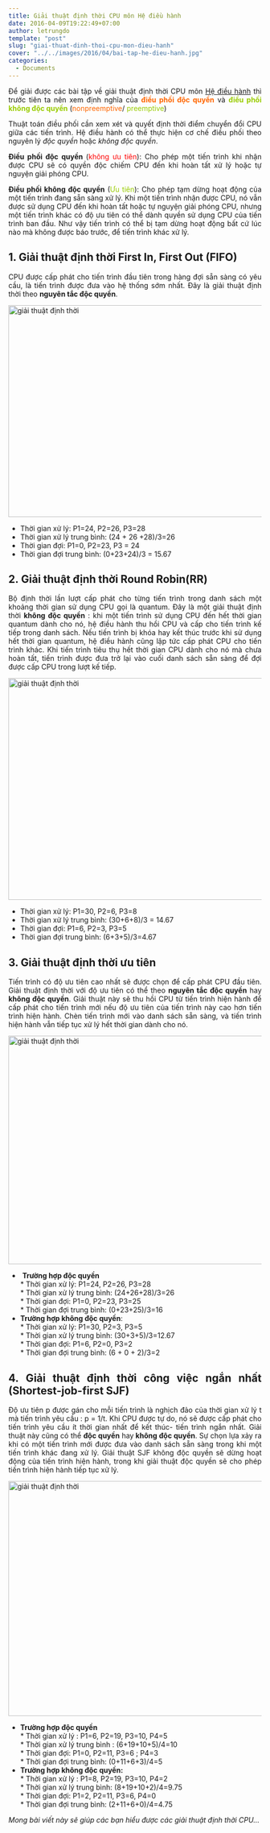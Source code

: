 ```yaml
---
title: Giải thuật định thời CPU môn Hệ điều hành
date: 2016-04-09T19:22:49+07:00
author: letrungdo
template: "post"
slug: "giai-thuat-dinh-thoi-cpu-mon-dieu-hanh"
cover: "../../images/2016/04/bai-tap-he-dieu-hanh.jpg"
categories:
  - Documents
---
```

<p id="id4559514" style="text-align: justify;">
  Để giải được các bài tập về giải thuật định thời CPU môn <a href="https://vi.wikipedia.org/wiki/H%E1%BB%87_%C4%91i%E1%BB%81u_h%C3%A0nh" target="_blank" rel="noopener">Hệ điều hành</a> thì trước tiên ta nên xem định nghĩa của <strong><span style="color: #ff6600;">điều phối độc quyền</span></strong> và <strong><span style="color: #99cc00;">điều phối không độc quyền</span></strong> (<span style="color: #ff6600;">nonpreemptive</span>/ <span style="color: #99cc00;">preemptive</span>)
</p>

<p id="id5615504" class="para" style="text-align: justify;">
  Thuật toán điều phối cần xem xét và quyết định thời điểm chuyển đổi CPU giữa các tiến trình. Hệ điều hành có thể thực hiện cơ chế điều phối theo nguyên lý <em class="emphasis">độc quyền </em>hoặc <em class="emphasis">không độc quyền</em>.
</p>

<p id="id3699378" class="para" style="text-align: justify;">
  <strong class="emphasis">Điều phối độc quyền </strong>(<span style="color: #ff0000;">không ưu tiên</span>): Cho phép một tiến trình khi nhận được CPU sẽ có quyền độc chiếm CPU đến khi hoàn tất xử lý hoặc tự nguyện giải phóng CPU.
</p>

<p id="id3791327" class="para" style="text-align: justify;">
  <strong>Điều phối không độc quyền</strong> (<span style="color: #99cc00;">Ưu tiên</span>): Cho phép tạm dừng hoạt động của một tiến trình đang sẵn sàng xử lý. Khi một tiến trình nhận được CPU, nó vẫn được sử dụng CPU đến khi hoàn tất hoặc tự nguyện giải phóng CPU, nhưng một tiến trình khác có độ ưu tiên có thể dành quyền sử dụng CPU của tiến trình ban đầu. Như vậy tiến trình có thể bị tạm dừng hoạt động bất cứ lúc nào mà không được báo trước, để tiến trình khác xử lý.
</p>

<h2 id="id4559514" style="text-align: justify;">
  1. Giải thuật định thời First In, First Out (FIFO)
</h2>

<p style="text-align: justify;">
  CPU được cấp phát cho tiến trình đầu tiên trong hàng đợi sẵn sàng có yêu cầu, là tiến trình được đưa vào hệ thống sớm nhất. Đây là giải thuật định thời theo <strong>nguyên tắc độc quyền</strong>.
</p>

<p style="text-align: justify;">
  <img class="aligncenter" src="http://i18.photobucket.com/albums/b109/pieras/fifo.jpg" alt="giải thuật định thời" width="626" height="421" />
</p>

<ul style="text-align: justify;">
  <li>
    Thời gian xử lý: P1=24, P2=26, P3=28
  </li>
  <li>
    Thời gian xử lý trung bình: (24 + 26 +28)/3=26
  </li>
  <li>
    Thời gian đợi: P1=0, P2=23, P3 = 24
  </li>
  <li>
    Thời gian đợi trung bình: (0+23+24)/3 = 15.67
  </li>
</ul>

<h2 style="text-align: justify;">
  2. Giải thuật định thời Round Robin(RR)
</h2>

<p style="text-align: justify;">
  Bộ định thời lần lượt cấp phát cho từng tiến trình trong danh sách một khoảng thời gian sử dụng CPU gọi là quantum. Đây là một giải thuật định thời <strong>không độc quyền</strong> : khi một tiến trình sử dụng CPU đến hết thời gian quantum dành cho nó, hệ điều hành thu hồi CPU và cấp cho tiến trình kế tiếp trong danh sách. Nếu tiến trình bị khóa hay kết thúc trước khi sử dụng hết thời gian quantum, hệ điều hành cũng lập tức cấp phát CPU cho tiến trình khác. Khi tiến trình tiêu thụ hết thời gian CPU dành cho nó mà chưa hoàn tất, tiến trình được đưa trở lại vào cuối danh sách sẵn sàng để đợi được cấp CPU trong lượt kế tiếp.
</p>

<p style="text-align: justify;">
  <img class="aligncenter" src="http://i18.photobucket.com/albums/b109/pieras/rr.jpg" alt="giải thuật định thời" width="673" height="441" />
</p>

<ul style="text-align: justify;">
  <li>
    Thời gian xử lý: P1=30, P2=6, P3=8
  </li>
  <li>
    Thời gian xử lý trung bình: (30+6+8)/3 = 14.67
  </li>
  <li>
    Thời gian đợi: P1=6, P2=3, P3=5
  </li>
  <li>
    Thời gian đợi trung bình: (6+3+5)/3=4.67
  </li>
</ul>

<h2 style="text-align: justify;">
  3. Giải thuật định thời ưu tiên
</h2>

<p style="text-align: justify;">
  Tiến trình có độ ưu tiên cao nhất sẽ được chọn để cấp phát CPU đầu tiên. Giải thuật định thời với độ ưu tiên có thể theo <strong>nguyên tắc độc quyền</strong> hay <strong>không độc quyền</strong>. Giải thuật này sẽ thu hồi CPU từ tiến trình hiện hành để cấp phát cho tiến trình mới nếu độ ưu tiên của tiến trình này cao hơn tiến trình hiện hành. Chèn tiến trình mới vào danh sách sẵn sàng, và tiến trình hiện hành vẫn tiếp tục xử lý hết thời gian dành cho nó.
</p>

<p style="text-align: justify;">
  <img class="aligncenter" src="http://i18.photobucket.com/albums/b109/pieras/douutien.jpg" alt="giải thuật định thời" width="651" height="454" />
</p>

<ul style="text-align: justify;">
  <li>
     <strong>Trường hợp độc quyền</strong><br /> * Thời gian xử lý: P1=24, P2=26, P3=28<br /> * Thời gian xử lý trung bình: (24+26+28)/3=26<br /> * Thời gian đợi: P1=0, P2=23, P3=25<br /> * Thời gian đợi trung bình: (0+23+25)/3=16
  </li>
  <li>
    <strong>Trường hợp không độc quyền</strong>:<br /> * Thời gian xử lý: P1=30, P2=3, P3=5<br /> * Thời gian xử lý trung bình: (30+3+5)/3=12.67<br /> * Thời gian đợi: P1=6, P2=0, P3=2<br /> * Thời gian đợi trung bình: (6 + 0 + 2)/3=2
  </li>
</ul>

<h2 style="text-align: justify;">
  4. Giải thuật định thời công việc ngắn nhất (Shortest-job-first SJF)
</h2>

<p style="text-align: justify;">
  Độ ưu tiên p được gán cho mỗi tiến trình là nghịch đảo của thời gian xử lý t mà tiến trình yêu cầu : p = 1/t. Khi CPU được tự do, nó sẽ được cấp phát cho tiến trình yêu cầu ít thời gian nhất để kết thúc- tiến trình ngắn nhất. Giải thuật này cũng có thể <strong>độc quyền</strong> hay<strong> không độc quyền</strong>. Sự chọn lựa xảy ra khi có một tiến trình mới được đưa vào danh sách sẵn sàng trong khi một tiến trình khác đang xử lý. Giải thuật SJF không độc quyền sẽ dừng hoạt động của tiến trình hiện hành, trong khi giải thuật độc quyền sẽ cho phép tiến trình hiện hành tiếp tục xử lý.
</p>

<p style="text-align: justify;">
  <img class="aligncenter" src="http://i18.photobucket.com/albums/b109/pieras/sjf.jpg" alt="giải thuật định thời" width="544" height="467" />
</p>

<ul style="text-align: justify;">
  <li>
    <strong>Trường hợp độc quyền</strong><br /> * Thời gian xử lý : P1=6, P2=19, P3=10, P4=5<br /> * Thời gian xử lý trung bình : (6+19+10+5)/4=10<br /> * Thời gian đợi: P1=0, P2=11, P3=6 ; P4=3<br /> * Thời gian đợi trung bình: (0+11+6+3)/4=5
  </li>
  <li>
    <strong>Trường hợp không độc quyền:</strong><br /> * Thời gian xử lý : P1=8, P2=19, P3=10, P4=2<br /> * Thời gian xử lý trung bình: (8+19+10+2)/4=9.75<br /> * Thời gian đợi: P1=2, P2=11, P3=6, P4=0<br /> * Thời gian đợi trung bình: (2+11+6+0)/4=4.75
  </li>
</ul>

<p style="text-align: justify;">
  <em>Mong bài viết này sẽ giúp các bạn hiểu được các giải thuật định thời CPU...</em>
</p>